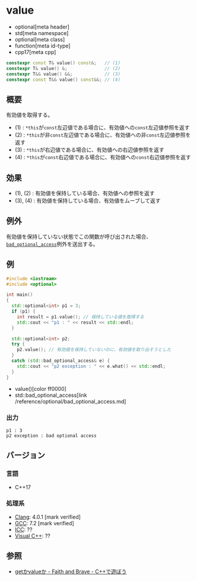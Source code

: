 # value
* optional[meta header]
* std[meta namespace]
* optional[meta class]
* function[meta id-type]
* cpp17[meta cpp]

```cpp
constexpr const T& value() const&;   // (1)
constexpr T& value() &;              // (2)
constexpr T&& value() &&;            // (3)
constexpr const T&& value() const&&; // (4)
```

## 概要
有効値を取得する。

- (1) : `*this`が`const`左辺値である場合に、有効値への`const`左辺値参照を返す
- (2) : `*this`が非`const`左辺値である場合に、有効値への非`const`左辺値参照を返す
- (3) : `*this`が右辺値である場合に、有効値への右辺値参照を返す
- (4) : `*this`が`const`右辺値である場合に、有効値への`const`右辺値参照を返す


## 効果
- (1), (2) : 有効値を保持している場合、有効値への参照を返す
- (3), (4) : 有効値を保持している場合、有効値をムーブして返す


## 例外
有効値を保持していない状態でこの関数が呼び出された場合、[`bad_optional_access`](/reference/optional/bad_optional_access.md)例外を送出する。


## 例
```cpp example
#include <iostream>
#include <optional>

int main()
{
  std::optional<int> p1 = 3;
  if (p1) {
    int result = p1.value(); // 保持している値を取得する
    std::cout << "p1 : " << result << std::endl;
  }

  std::optional<int> p2;
  try {
    p2.value(); // 有効値を保持していないのに、有効値を取り出そうとした
  }
  catch (std::bad_optional_access& e) {
    std::cout << "p2 exception : " << e.what() << std::endl;
  }
}
```
* value()[color ff0000]
* std::bad_optional_access[link /reference/optional/bad_optional_access.md]

### 出力
```
p1 : 3
p2 exception : bad optional access
```

## バージョン
### 言語
- C++17

### 処理系
- [Clang](/implementation.md#clang): 4.0.1 [mark verified]
- [GCC](/implementation.md#gcc): 7.2 [mark verified]
- [ICC](/implementation.md#icc): ??
- [Visual C++](/implementation.md#visual_cpp): ??


## 参照
- [getかvalueか - Faith and Brave - C++で遊ぼう](http://faithandbrave.hateblo.jp/entry/2014/08/05/151146)
